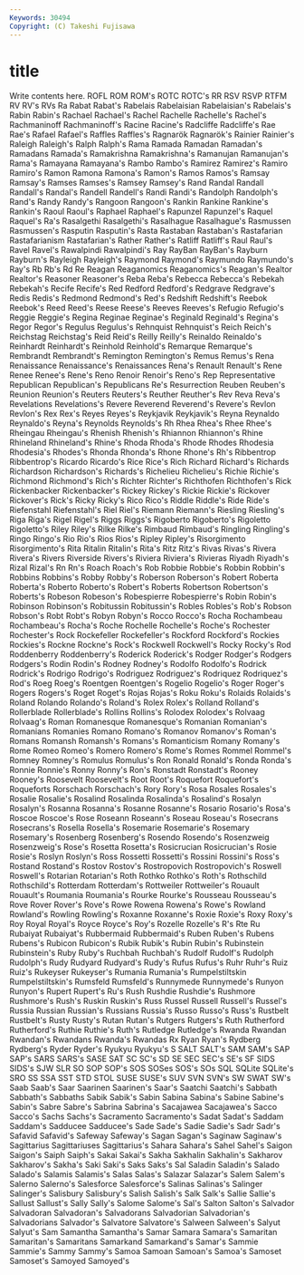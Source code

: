 ```yaml
---
Keywords: 30494 
Copyright: (C) Takeshi Fujisawa
---
```


# title

Write contents here.
ROFL ROM ROM's
ROTC ROTC's RR RSV RSVP RTFM RV RV's RVs Ra
Rabat Rabat's Rabelais Rabelaisian Rabelaisian's Rabelais's Rabin Rabin's Rachael Rachael's
Rachel Rachelle Rachelle's Rachel's Rachmaninoff Rachmaninoff's Racine Racine's Radcliffe Radcliffe's
Rae Rae's Rafael Rafael's Raffles Raffles's Ragnarök Ragnarök's Rainier Rainier's
Raleigh Raleigh's Ralph Ralph's Rama Ramada Ramadan Ramadan's Ramadans Ramada's
Ramakrishna Ramakrishna's Ramanujan Ramanujan's Rama's Ramayana Ramayana's Rambo Rambo's Ramirez
Ramirez's Ramiro Ramiro's Ramon Ramona Ramona's Ramon's Ramos Ramos's Ramsay
Ramsay's Ramses Ramses's Ramsey Ramsey's Rand Randal Randall Randall's Randal's
Randell Randell's Randi Randi's Randolph Randolph's Rand's Randy Randy's Rangoon
Rangoon's Rankin Rankine Rankine's Rankin's Raoul Raoul's Raphael Raphael's Rapunzel
Rapunzel's Raquel Raquel's Ra's Rasalgethi Rasalgethi's Rasalhague Rasalhague's Rasmussen Rasmussen's
Rasputin Rasputin's Rasta Rastaban Rastaban's Rastafarian Rastafarianism Rastafarian's Rather Rather's
Ratliff Ratliff's Raul Raul's Ravel Ravel's Rawalpindi Rawalpindi's Ray RayBan
RayBan's Rayburn Rayburn's Rayleigh Rayleigh's Raymond Raymond's Raymundo Raymundo's Ray's
Rb Rb's Rd Re Reagan Reaganomics Reaganomics's Reagan's Realtor Realtor's
Reasoner Reasoner's Reba Reba's Rebecca Rebecca's Rebekah Rebekah's Recife Recife's
Red Redford Redford's Redgrave Redgrave's Redis Redis's Redmond Redmond's Red's
Redshift Redshift's Reebok Reebok's Reed Reed's Reese Reese's Reeves Reeves's
Refugio Refugio's Reggie Reggie's Regina Reginae Reginae's Reginald Reginald's Regina's
Regor Regor's Regulus Regulus's Rehnquist Rehnquist's Reich Reich's Reichstag Reichstag's
Reid Reid's Reilly Reilly's Reinaldo Reinaldo's Reinhardt Reinhardt's Reinhold Reinhold's
Remarque Remarque's Rembrandt Rembrandt's Remington Remington's Remus Remus's Rena Renaissance
Renaissance's Renaissances Rena's Renault Renault's Rene Renee Renee's Rene's Reno
Renoir Renoir's Reno's Rep Representative Republican Republican's Republicans Re's Resurrection
Reuben Reuben's Reunion Reunion's Reuters Reuters's Reuther Reuther's Rev Reva
Reva's Revelations Revelations's Revere Reverend Reverend's Revere's Revlon Revlon's Rex
Rex's Reyes Reyes's Reykjavik Reykjavik's Reyna Reynaldo Reynaldo's Reyna's Reynolds
Reynolds's Rh Rhea Rhea's Rhee Rhee's Rheingau Rheingau's Rhenish Rhenish's
Rhiannon Rhiannon's Rhine Rhineland Rhineland's Rhine's Rhoda Rhoda's Rhode Rhodes
Rhodesia Rhodesia's Rhodes's Rhonda Rhonda's Rhone Rhone's Rh's Ribbentrop Ribbentrop's
Ricardo Ricardo's Rice Rice's Rich Richard Richard's Richards Richardson Richardson's
Richards's Richelieu Richelieu's Richie Richie's Richmond Richmond's Rich's Richter Richter's
Richthofen Richthofen's Rick Rickenbacker Rickenbacker's Rickey Rickey's Rickie Rickie's Rickover
Rickover's Rick's Ricky Ricky's Rico Rico's Riddle Riddle's Ride Ride's
Riefenstahl Riefenstahl's Riel Riel's Riemann Riemann's Riesling Riesling's Riga Riga's
Rigel Rigel's Riggs Riggs's Rigoberto Rigoberto's Rigoletto Rigoletto's Riley Riley's
Rilke Rilke's Rimbaud Rimbaud's Ringling Ringling's Ringo Ringo's Rio Rio's
Rios Rios's Ripley Ripley's Risorgimento Risorgimento's Rita Ritalin Ritalin's Rita's
Ritz Ritz's Rivas Rivas's Rivera Rivera's Rivers Riverside Rivers's Riviera
Riviera's Rivieras Riyadh Riyadh's Rizal Rizal's Rn Rn's Roach Roach's
Rob Robbie Robbie's Robbin Robbin's Robbins Robbins's Robby Robby's Roberson
Roberson's Robert Roberta Roberta's Roberto Roberto's Robert's Roberts Robertson Robertson's
Roberts's Robeson Robeson's Robespierre Robespierre's Robin Robin's Robinson Robinson's Robitussin
Robitussin's Robles Robles's Rob's Robson Robson's Robt Robt's Robyn Robyn's
Rocco Rocco's Rocha Rochambeau Rochambeau's Rocha's Roche Rochelle Rochelle's Roche's
Rochester Rochester's Rock Rockefeller Rockefeller's Rockford Rockford's Rockies Rockies's Rockne
Rockne's Rock's Rockwell Rockwell's Rocky Rocky's Rod Roddenberry Roddenberry's Roderick
Roderick's Rodger Rodger's Rodgers Rodgers's Rodin Rodin's Rodney Rodney's Rodolfo
Rodolfo's Rodrick Rodrick's Rodrigo Rodrigo's Rodriguez Rodriguez's Rodriquez Rodriquez's Rod's
Roeg Roeg's Roentgen Roentgen's Rogelio Rogelio's Roger Roger's Rogers Rogers's
Roget Roget's Rojas Rojas's Roku Roku's Rolaids Rolaids's Roland Rolando
Rolando's Roland's Rolex Rolex's Rolland Rolland's Rollerblade Rollerblade's Rollins Rollins's
Rolodex Rolodex's Rolvaag Rolvaag's Roman Romanesque Romanesque's Romanian Romanian's Romanians
Romanies Romano Romano's Romanov Romanov's Roman's Romans Romansh Romansh's Romans's
Romanticism Romany Romany's Rome Romeo Romeo's Romero Romero's Rome's Romes
Rommel Rommel's Romney Romney's Romulus Romulus's Ron Ronald Ronald's Ronda
Ronda's Ronnie Ronnie's Ronny Ronny's Ron's Ronstadt Ronstadt's Rooney Rooney's
Roosevelt Roosevelt's Root Root's Roquefort Roquefort's Roqueforts Rorschach Rorschach's Rory
Rory's Rosa Rosales Rosales's Rosalie Rosalie's Rosalind Rosalinda Rosalinda's Rosalind's
Rosalyn Rosalyn's Rosanna Rosanna's Rosanne Rosanne's Rosario Rosario's Rosa's Roscoe
Roscoe's Rose Roseann Roseann's Roseau Roseau's Rosecrans Rosecrans's Rosella Rosella's
Rosemarie Rosemarie's Rosemary Rosemary's Rosenberg Rosenberg's Rosendo Rosendo's Rosenzweig Rosenzweig's
Rose's Rosetta Rosetta's Rosicrucian Rosicrucian's Rosie Rosie's Roslyn Roslyn's Ross
Rossetti Rossetti's Rossini Rossini's Ross's Rostand Rostand's Rostov Rostov's Rostropovich
Rostropovich's Roswell Roswell's Rotarian Rotarian's Roth Rothko Rothko's Roth's Rothschild
Rothschild's Rotterdam Rotterdam's Rottweiler Rottweiler's Rouault Rouault's Roumania Roumania's Rourke
Rourke's Rousseau Rousseau's Rove Rover Rover's Rove's Rowe Rowena Rowena's
Rowe's Rowland Rowland's Rowling Rowling's Roxanne Roxanne's Roxie Roxie's Roxy
Roxy's Roy Royal Royal's Royce Royce's Roy's Rozelle Rozelle's R's
Rte Ru Rubaiyat Rubaiyat's Rubbermaid Rubbermaid's Ruben Ruben's Rubens Rubens's
Rubicon Rubicon's Rubik Rubik's Rubin Rubin's Rubinstein Rubinstein's Ruby Ruby's
Ruchbah Ruchbah's Rudolf Rudolf's Rudolph Rudolph's Rudy Rudyard Rudyard's Rudy's
Rufus Rufus's Ruhr Ruhr's Ruiz Ruiz's Rukeyser Rukeyser's Rumania Rumania's
Rumpelstiltskin Rumpelstiltskin's Rumsfeld Rumsfeld's Runnymede Runnymede's Runyon Runyon's Rupert Rupert's
Ru's Rush Rushdie Rushdie's Rushmore Rushmore's Rush's Ruskin Ruskin's Russ
Russel Russell Russell's Russel's Russia Russian Russian's Russians Russia's Russo
Russo's Russ's Rustbelt Rustbelt's Rusty Rusty's Rutan Rutan's Rutgers Rutgers's
Ruth Rutherford Rutherford's Ruthie Ruthie's Ruth's Rutledge Rutledge's Rwanda Rwandan
Rwandan's Rwandans Rwanda's Rwandas Rx Ryan Ryan's Rydberg Rydberg's Ryder
Ryder's Ryukyu Ryukyu's S SALT SALT's SAM SAM's SAP SAP's
SARS SARS's SASE SAT SC SC's SD SE SEC SEC's
SE's SF SIDS SIDS's SJW SLR SO SOP SOP's SOS
SOSes SOS's SOs SQL SQLite SQLite's SRO SS SSA SST
STD STOL SUSE SUSE's SUV SVN SVN's SW SWAT SW's
Saab Saab's Saar Saarinen Saarinen's Saar's Saatchi Saatchi's Sabbath Sabbath's
Sabbaths Sabik Sabik's Sabin Sabina Sabina's Sabine Sabine's Sabin's Sabre
Sabre's Sabrina Sabrina's Sacajawea Sacajawea's Sacco Sacco's Sachs Sachs's Sacramento
Sacramento's Sadat Sadat's Saddam Saddam's Sadducee Sadducee's Sade Sade's Sadie
Sadie's Sadr Sadr's Safavid Safavid's Safeway Safeway's Sagan Sagan's Saginaw
Saginaw's Sagittarius Sagittariuses Sagittarius's Sahara Sahara's Sahel Sahel's Saigon Saigon's
Saiph Saiph's Sakai Sakai's Sakha Sakhalin Sakhalin's Sakharov Sakharov's Sakha's
Saki Saki's Saks Saks's Sal Saladin Saladin's Salado Salado's Salamis
Salamis's Salas Salas's Salazar Salazar's Salem Salem's Salerno Salerno's Salesforce
Salesforce's Salinas Salinas's Salinger Salinger's Salisbury Salisbury's Salish Salish's Salk
Salk's Sallie Sallie's Sallust Sallust's Sally Sally's Salome Salome's Sal's
Salton Salton's Salvador Salvadoran Salvadoran's Salvadorans Salvadorian Salvadorian's Salvadorians Salvador's
Salvatore Salvatore's Salween Salween's Salyut Salyut's Sam Samantha Samantha's Samar
Samara Samara's Samaritan Samaritan's Samaritans Samarkand Samarkand's Samar's Sammie Sammie's
Sammy Sammy's Samoa Samoan Samoan's Samoa's Samoset Samoset's Samoyed Samoyed's
